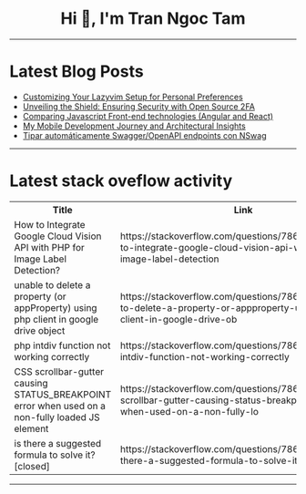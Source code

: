 <h1 align="center">Hi 👋, I'm Tran Ngoc Tam</h1>

---

# Latest Blog Posts 
<!-- BLOG-POST-LIST:START -->
- [Customizing Your Lazyvim Setup for Personal Preferences](https://dev.to/insideee_dev/customizing-your-lazyvim-setup-for-personal-preferences-57)
- [Unveiling the Shield: Ensuring Security with Open Source 2FA](https://dev.to/verifyvault/unveiling-the-shield-ensuring-security-with-open-source-2fa-nn6)
- [Comparing Javascript Front-end technologies &lpar;Angular and React&rpar;](https://dev.to/iam_nick/comparing-javascript-front-end-technologies-angular-and-react-d3c)
- [My Mobile Development Journey and Architectural Insights](https://dev.to/akpamzy_junior_cc600a044d/my-mobile-development-journey-and-architectural-insights-pmg)
- [Tipar automáticamente Swagger/OpenAPI endpoints con NSwag](https://dev.to/altaskur/tipar-automaticamente-swaggeropenapi-endpoints-con-nswag-397g)
<!-- BLOG-POST-LIST:END -->

---

# Latest stack oveflow activity
<table>
  <tr><th>Title</th><th>Link</th></tr>
  <!-- STACKOVERFLOW:START --><tr><td>How to Integrate Google Cloud Vision API with PHP for Image Label Detection?</td><td>https://stackoverflow.com/questions/78688872/how-to-integrate-google-cloud-vision-api-with-php-for-image-label-detection</td></tr><tr><td>unable to delete a property &lpar;or appProperty&rpar; using php client in google drive object</td><td>https://stackoverflow.com/questions/78688865/unable-to-delete-a-property-or-appproperty-using-php-client-in-google-drive-ob</td></tr><tr><td>php intdiv function not working correctly</td><td>https://stackoverflow.com/questions/78688718/php-intdiv-function-not-working-correctly</td></tr><tr><td>CSS scrollbar-gutter causing STATUS_BREAKPOINT error when used on a non-fully loaded JS element</td><td>https://stackoverflow.com/questions/78688717/css-scrollbar-gutter-causing-status-breakpoint-error-when-used-on-a-non-fully-lo</td></tr><tr><td>is there a suggested formula to solve it? [closed]</td><td>https://stackoverflow.com/questions/78688601/is-there-a-suggested-formula-to-solve-it</td></tr><!-- STACKOVERFLOW:END -->
</table>

---


